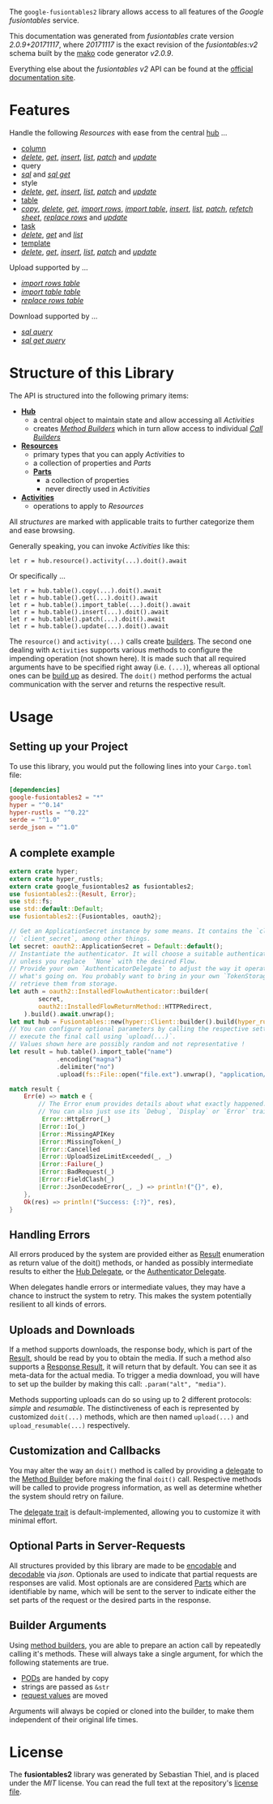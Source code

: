 <!---
DO NOT EDIT !
This file was generated automatically from 'src/mako/api/README.md.mako'
DO NOT EDIT !
-->
The `google-fusiontables2` library allows access to all features of the *Google fusiontables* service.

This documentation was generated from *fusiontables* crate version *2.0.9+20171117*, where *20171117* is the exact revision of the *fusiontables:v2* schema built by the [mako](http://www.makotemplates.org/) code generator *v2.0.9*.

Everything else about the *fusiontables* *v2* API can be found at the
[official documentation site](https://developers.google.com/fusiontables).
# Features

Handle the following *Resources* with ease from the central [hub](https://docs.rs/google-fusiontables2/2.0.9+20171117/google_fusiontables2/Fusiontables) ... 

* [column](https://docs.rs/google-fusiontables2/2.0.9+20171117/google_fusiontables2/api::Column)
 * [*delete*](https://docs.rs/google-fusiontables2/2.0.9+20171117/google_fusiontables2/api::ColumnDeleteCall), [*get*](https://docs.rs/google-fusiontables2/2.0.9+20171117/google_fusiontables2/api::ColumnGetCall), [*insert*](https://docs.rs/google-fusiontables2/2.0.9+20171117/google_fusiontables2/api::ColumnInsertCall), [*list*](https://docs.rs/google-fusiontables2/2.0.9+20171117/google_fusiontables2/api::ColumnListCall), [*patch*](https://docs.rs/google-fusiontables2/2.0.9+20171117/google_fusiontables2/api::ColumnPatchCall) and [*update*](https://docs.rs/google-fusiontables2/2.0.9+20171117/google_fusiontables2/api::ColumnUpdateCall)
* query
 * [*sql*](https://docs.rs/google-fusiontables2/2.0.9+20171117/google_fusiontables2/api::QuerySqlCall) and [*sql get*](https://docs.rs/google-fusiontables2/2.0.9+20171117/google_fusiontables2/api::QuerySqlGetCall)
* style
 * [*delete*](https://docs.rs/google-fusiontables2/2.0.9+20171117/google_fusiontables2/api::StyleDeleteCall), [*get*](https://docs.rs/google-fusiontables2/2.0.9+20171117/google_fusiontables2/api::StyleGetCall), [*insert*](https://docs.rs/google-fusiontables2/2.0.9+20171117/google_fusiontables2/api::StyleInsertCall), [*list*](https://docs.rs/google-fusiontables2/2.0.9+20171117/google_fusiontables2/api::StyleListCall), [*patch*](https://docs.rs/google-fusiontables2/2.0.9+20171117/google_fusiontables2/api::StylePatchCall) and [*update*](https://docs.rs/google-fusiontables2/2.0.9+20171117/google_fusiontables2/api::StyleUpdateCall)
* [table](https://docs.rs/google-fusiontables2/2.0.9+20171117/google_fusiontables2/api::Table)
 * [*copy*](https://docs.rs/google-fusiontables2/2.0.9+20171117/google_fusiontables2/api::TableCopyCall), [*delete*](https://docs.rs/google-fusiontables2/2.0.9+20171117/google_fusiontables2/api::TableDeleteCall), [*get*](https://docs.rs/google-fusiontables2/2.0.9+20171117/google_fusiontables2/api::TableGetCall), [*import rows*](https://docs.rs/google-fusiontables2/2.0.9+20171117/google_fusiontables2/api::TableImportRowCall), [*import table*](https://docs.rs/google-fusiontables2/2.0.9+20171117/google_fusiontables2/api::TableImportTableCall), [*insert*](https://docs.rs/google-fusiontables2/2.0.9+20171117/google_fusiontables2/api::TableInsertCall), [*list*](https://docs.rs/google-fusiontables2/2.0.9+20171117/google_fusiontables2/api::TableListCall), [*patch*](https://docs.rs/google-fusiontables2/2.0.9+20171117/google_fusiontables2/api::TablePatchCall), [*refetch sheet*](https://docs.rs/google-fusiontables2/2.0.9+20171117/google_fusiontables2/api::TableRefetchSheetCall), [*replace rows*](https://docs.rs/google-fusiontables2/2.0.9+20171117/google_fusiontables2/api::TableReplaceRowCall) and [*update*](https://docs.rs/google-fusiontables2/2.0.9+20171117/google_fusiontables2/api::TableUpdateCall)
* [task](https://docs.rs/google-fusiontables2/2.0.9+20171117/google_fusiontables2/api::Task)
 * [*delete*](https://docs.rs/google-fusiontables2/2.0.9+20171117/google_fusiontables2/api::TaskDeleteCall), [*get*](https://docs.rs/google-fusiontables2/2.0.9+20171117/google_fusiontables2/api::TaskGetCall) and [*list*](https://docs.rs/google-fusiontables2/2.0.9+20171117/google_fusiontables2/api::TaskListCall)
* [template](https://docs.rs/google-fusiontables2/2.0.9+20171117/google_fusiontables2/api::Template)
 * [*delete*](https://docs.rs/google-fusiontables2/2.0.9+20171117/google_fusiontables2/api::TemplateDeleteCall), [*get*](https://docs.rs/google-fusiontables2/2.0.9+20171117/google_fusiontables2/api::TemplateGetCall), [*insert*](https://docs.rs/google-fusiontables2/2.0.9+20171117/google_fusiontables2/api::TemplateInsertCall), [*list*](https://docs.rs/google-fusiontables2/2.0.9+20171117/google_fusiontables2/api::TemplateListCall), [*patch*](https://docs.rs/google-fusiontables2/2.0.9+20171117/google_fusiontables2/api::TemplatePatchCall) and [*update*](https://docs.rs/google-fusiontables2/2.0.9+20171117/google_fusiontables2/api::TemplateUpdateCall)


Upload supported by ...

* [*import rows table*](https://docs.rs/google-fusiontables2/2.0.9+20171117/google_fusiontables2/api::TableImportRowCall)
* [*import table table*](https://docs.rs/google-fusiontables2/2.0.9+20171117/google_fusiontables2/api::TableImportTableCall)
* [*replace rows table*](https://docs.rs/google-fusiontables2/2.0.9+20171117/google_fusiontables2/api::TableReplaceRowCall)

Download supported by ...

* [*sql query*](https://docs.rs/google-fusiontables2/2.0.9+20171117/google_fusiontables2/api::QuerySqlCall)
* [*sql get query*](https://docs.rs/google-fusiontables2/2.0.9+20171117/google_fusiontables2/api::QuerySqlGetCall)



# Structure of this Library

The API is structured into the following primary items:

* **[Hub](https://docs.rs/google-fusiontables2/2.0.9+20171117/google_fusiontables2/Fusiontables)**
    * a central object to maintain state and allow accessing all *Activities*
    * creates [*Method Builders*](https://docs.rs/google-fusiontables2/2.0.9+20171117/google_fusiontables2/client::MethodsBuilder) which in turn
      allow access to individual [*Call Builders*](https://docs.rs/google-fusiontables2/2.0.9+20171117/google_fusiontables2/client::CallBuilder)
* **[Resources](https://docs.rs/google-fusiontables2/2.0.9+20171117/google_fusiontables2/client::Resource)**
    * primary types that you can apply *Activities* to
    * a collection of properties and *Parts*
    * **[Parts](https://docs.rs/google-fusiontables2/2.0.9+20171117/google_fusiontables2/client::Part)**
        * a collection of properties
        * never directly used in *Activities*
* **[Activities](https://docs.rs/google-fusiontables2/2.0.9+20171117/google_fusiontables2/client::CallBuilder)**
    * operations to apply to *Resources*

All *structures* are marked with applicable traits to further categorize them and ease browsing.

Generally speaking, you can invoke *Activities* like this:

```Rust,ignore
let r = hub.resource().activity(...).doit().await
```

Or specifically ...

```ignore
let r = hub.table().copy(...).doit().await
let r = hub.table().get(...).doit().await
let r = hub.table().import_table(...).doit().await
let r = hub.table().insert(...).doit().await
let r = hub.table().patch(...).doit().await
let r = hub.table().update(...).doit().await
```

The `resource()` and `activity(...)` calls create [builders][builder-pattern]. The second one dealing with `Activities` 
supports various methods to configure the impending operation (not shown here). It is made such that all required arguments have to be 
specified right away (i.e. `(...)`), whereas all optional ones can be [build up][builder-pattern] as desired.
The `doit()` method performs the actual communication with the server and returns the respective result.

# Usage

## Setting up your Project

To use this library, you would put the following lines into your `Cargo.toml` file:

```toml
[dependencies]
google-fusiontables2 = "*"
hyper = "^0.14"
hyper-rustls = "^0.22"
serde = "^1.0"
serde_json = "^1.0"
```

## A complete example

```Rust
extern crate hyper;
extern crate hyper_rustls;
extern crate google_fusiontables2 as fusiontables2;
use fusiontables2::{Result, Error};
use std::fs;
use std::default::Default;
use fusiontables2::{Fusiontables, oauth2};

// Get an ApplicationSecret instance by some means. It contains the `client_id` and 
// `client_secret`, among other things.
let secret: oauth2::ApplicationSecret = Default::default();
// Instantiate the authenticator. It will choose a suitable authentication flow for you, 
// unless you replace  `None` with the desired Flow.
// Provide your own `AuthenticatorDelegate` to adjust the way it operates and get feedback about 
// what's going on. You probably want to bring in your own `TokenStorage` to persist tokens and
// retrieve them from storage.
let auth = oauth2::InstalledFlowAuthenticator::builder(
        secret,
        oauth2::InstalledFlowReturnMethod::HTTPRedirect,
    ).build().await.unwrap();
let mut hub = Fusiontables::new(hyper::Client::builder().build(hyper_rustls::HttpsConnector::with_native_roots()), auth);
// You can configure optional parameters by calling the respective setters at will, and
// execute the final call using `upload(...)`.
// Values shown here are possibly random and not representative !
let result = hub.table().import_table("name")
             .encoding("magna")
             .delimiter("no")
             .upload(fs::File::open("file.ext").unwrap(), "application/octet-stream".parse().unwrap()).await;

match result {
    Err(e) => match e {
        // The Error enum provides details about what exactly happened.
        // You can also just use its `Debug`, `Display` or `Error` traits
         Error::HttpError(_)
        |Error::Io(_)
        |Error::MissingAPIKey
        |Error::MissingToken(_)
        |Error::Cancelled
        |Error::UploadSizeLimitExceeded(_, _)
        |Error::Failure(_)
        |Error::BadRequest(_)
        |Error::FieldClash(_)
        |Error::JsonDecodeError(_, _) => println!("{}", e),
    },
    Ok(res) => println!("Success: {:?}", res),
}

```
## Handling Errors

All errors produced by the system are provided either as [Result](https://docs.rs/google-fusiontables2/2.0.9+20171117/google_fusiontables2/client::Result) enumeration as return value of
the doit() methods, or handed as possibly intermediate results to either the 
[Hub Delegate](https://docs.rs/google-fusiontables2/2.0.9+20171117/google_fusiontables2/client::Delegate), or the [Authenticator Delegate](https://docs.rs/yup-oauth2/*/yup_oauth2/trait.AuthenticatorDelegate.html).

When delegates handle errors or intermediate values, they may have a chance to instruct the system to retry. This 
makes the system potentially resilient to all kinds of errors.

## Uploads and Downloads
If a method supports downloads, the response body, which is part of the [Result](https://docs.rs/google-fusiontables2/2.0.9+20171117/google_fusiontables2/client::Result), should be
read by you to obtain the media.
If such a method also supports a [Response Result](https://docs.rs/google-fusiontables2/2.0.9+20171117/google_fusiontables2/client::ResponseResult), it will return that by default.
You can see it as meta-data for the actual media. To trigger a media download, you will have to set up the builder by making
this call: `.param("alt", "media")`.

Methods supporting uploads can do so using up to 2 different protocols: 
*simple* and *resumable*. The distinctiveness of each is represented by customized 
`doit(...)` methods, which are then named `upload(...)` and `upload_resumable(...)` respectively.

## Customization and Callbacks

You may alter the way an `doit()` method is called by providing a [delegate](https://docs.rs/google-fusiontables2/2.0.9+20171117/google_fusiontables2/client::Delegate) to the 
[Method Builder](https://docs.rs/google-fusiontables2/2.0.9+20171117/google_fusiontables2/client::CallBuilder) before making the final `doit()` call. 
Respective methods will be called to provide progress information, as well as determine whether the system should 
retry on failure.

The [delegate trait](https://docs.rs/google-fusiontables2/2.0.9+20171117/google_fusiontables2/client::Delegate) is default-implemented, allowing you to customize it with minimal effort.

## Optional Parts in Server-Requests

All structures provided by this library are made to be [encodable](https://docs.rs/google-fusiontables2/2.0.9+20171117/google_fusiontables2/client::RequestValue) and 
[decodable](https://docs.rs/google-fusiontables2/2.0.9+20171117/google_fusiontables2/client::ResponseResult) via *json*. Optionals are used to indicate that partial requests are responses 
are valid.
Most optionals are are considered [Parts](https://docs.rs/google-fusiontables2/2.0.9+20171117/google_fusiontables2/client::Part) which are identifiable by name, which will be sent to 
the server to indicate either the set parts of the request or the desired parts in the response.

## Builder Arguments

Using [method builders](https://docs.rs/google-fusiontables2/2.0.9+20171117/google_fusiontables2/client::CallBuilder), you are able to prepare an action call by repeatedly calling it's methods.
These will always take a single argument, for which the following statements are true.

* [PODs][wiki-pod] are handed by copy
* strings are passed as `&str`
* [request values](https://docs.rs/google-fusiontables2/2.0.9+20171117/google_fusiontables2/client::RequestValue) are moved

Arguments will always be copied or cloned into the builder, to make them independent of their original life times.

[wiki-pod]: http://en.wikipedia.org/wiki/Plain_old_data_structure
[builder-pattern]: http://en.wikipedia.org/wiki/Builder_pattern
[google-go-api]: https://github.com/google/google-api-go-client

# License
The **fusiontables2** library was generated by Sebastian Thiel, and is placed 
under the *MIT* license.
You can read the full text at the repository's [license file][repo-license].

[repo-license]: https://github.com/Byron/google-apis-rsblob/main/LICENSE.md
